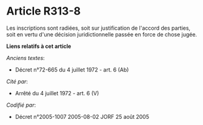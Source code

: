 # Article R313-8

Les inscriptions sont radiées, soit sur justification de l'accord des parties, soit en vertu d'une décision juridictionnelle
passée en force de chose jugée.

**Liens relatifs à cet article**

_Anciens textes_:

  - Décret n°72-665 du 4 juillet 1972 - art. 6 (Ab)

_Cité par_:

  - Arrêté du 4 juillet 1972 - art. 6 (V)

_Codifié par_:

  - Décret n°2005-1007 2005-08-02 JORF 25 août 2005
